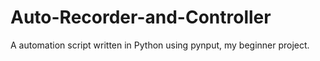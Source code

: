 # Auto-Recorder-and-Controller
A automation script written in Python using pynput, my beginner project.
